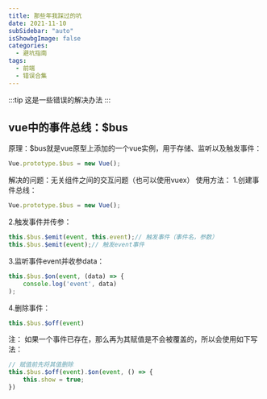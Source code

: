 ```yaml
---
title: 那些年我踩过的坑
date: 2021-11-10
subSidebar: "auto"
isShowbgImage: false
categories:
  - 避坑指南
tags: 
  - 前端
  - 错误合集
---
```


:::tip
这是一些错误的解决办法
:::
<!-- more -->


## vue中的事件总线：$bus

原理：$bus就是vue原型上添加的一个vue实例，用于存储、监听以及触发事件：
``` js
Vue.prototype.$bus = new Vue();
``` 
解决的问题：无关组件之间的交互问题（也可以使用vuex）
使用方法：
1.创建事件总线：
``` js
Vue.prototype.$bus = new Vue();
``` 
2.触发事件并传参：
``` js
this.$bus.$emit(event, this.event);// 触发事件（事件名，参数）
this.$bus.$emit(event);// 触发event事件
``` 
3.监听事件event并收参data：
``` js
this.$bus.$on(event, (data) => {
	console.log('event', data)
);
``` 
4.删除事件：
``` js
this.$bus.$off(event)
``` 
注：
如果一个事件已存在，那么再为其赋值是不会被覆盖的，所以会使用如下写法：
``` js
// 赋值前先将其值删除
this.$bus.$off(event).$on(event, () => {
	this.show = true;
})
``` 
